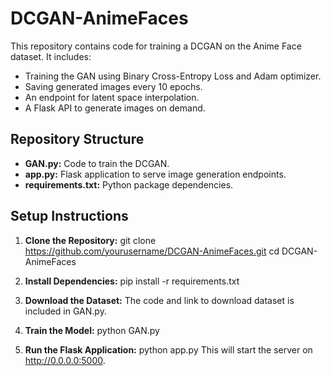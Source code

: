 # DCGAN-AnimeFaces

This repository contains code for training a DCGAN on the Anime Face dataset. It includes:
- Training the GAN using Binary Cross-Entropy Loss and Adam optimizer.
- Saving generated images every 10 epochs.
- An endpoint for latent space interpolation.
- A Flask API to generate images on demand.

## Repository Structure
- **GAN.py:** Code to train the DCGAN.
- **app.py:** Flask application to serve image generation endpoints.
- **requirements.txt:** Python package dependencies.

## Setup Instructions
1. **Clone the Repository:**
   git clone https://github.com/yourusername/DCGAN-AnimeFaces.git
   cd DCGAN-AnimeFaces

2. **Install Dependencies:**
   pip install -r requirements.txt

3. **Download the Dataset:**
   The code and link to download dataset is included in GAN.py.

2. **Train the Model:**
   python GAN.py

2. **Run the Flask Application:**
   python app.py
   This will start the server on http://0.0.0.0:5000.

